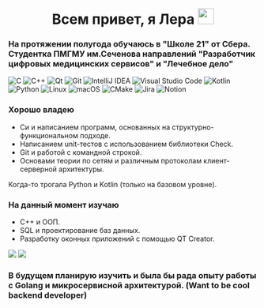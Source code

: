 <h1 align="center">Всем привет, я Лера 
<img src="https://github.com/blackcater/blackcater/raw/main/images/Hi.gif" height="32"/></h1>

<!--
**LeraFrans/LeraFrans** is a ✨ _special_ ✨ repository because its `README.md` (this file) appears on your GitHub profile.

Here are some ideas to get you started:

- 🔭 I’m currently working on ...
- 🌱 I’m currently learning ...
- 👯 I’m looking to collaborate on ...
- 🤔 I’m looking for help with ...
- 💬 Ask me about ...
- 📫 How to reach me: ...
- 😄 Pronouns: ...
- ⚡ Fun fact: ...
-->


### На протяжении полугода обучаюсь в "Школе 21" от Сбера. Студентка ПМГМУ им.Сеченова направлений "Разработчик цифровых медицинских сервисов" и "Лечебное дело"

![C](https://img.shields.io/badge/c-%2300599C.svg?style=for-the-badge&logo=c&logoColor=white)
![C++](https://img.shields.io/badge/c++-%2300599C.svg?style=for-the-badge&logo=c%2B%2B&logoColor=white)
![Qt](https://img.shields.io/badge/Qt-%23217346.svg?style=for-the-badge&logo=Qt&logoColor=white)
![Git](https://img.shields.io/badge/git-%23F05033.svg?style=for-the-badge&logo=git&logoColor=white)
![IntelliJ IDEA](https://img.shields.io/badge/IntelliJIDEA-000000.svg?style=for-the-badge&logo=intellij-idea&logoColor=white)
![Visual Studio Code](https://img.shields.io/badge/Visual%20Studio%20Code-0078d7.svg?style=for-the-badge&logo=visual-studio-code&logoColor=white)
![Kotlin](https://img.shields.io/badge/kotlin-%237F52FF.svg?style=for-the-badge&logo=kotlin&logoColor=white)
![Python](https://img.shields.io/badge/python-3670A0?style=for-the-badge&logo=python&logoColor=ffdd54)
![Linux](https://img.shields.io/badge/Linux-FCC624?style=for-the-badge&logo=linux&logoColor=black)
![macOS](https://img.shields.io/badge/mac%20os-000000?style=for-the-badge&logo=macos&logoColor=F0F0F0)
![CMake](https://img.shields.io/badge/CMake-%23008FBA.svg?style=for-the-badge&logo=cmake&logoColor=white)
![Jira](https://img.shields.io/badge/jira-%230A0FFF.svg?style=for-the-badge&logo=jira&logoColor=white)
![Notion](https://img.shields.io/badge/Notion-%23000000.svg?style=for-the-badge&logo=notion&logoColor=white)



### Хорошо владею
- Си и написанием программ, основанных на структурно-функциональном подходе.
- Написанием unit-тестов с использованием библиотеки Check.
- Git и работой с командной строкой.
- Основами теории по сетям и различным протоколам клиент-серверной архитектуры.

Когда-то трогала Python и Kotlin (только на базовом уровне).


### На данный момент изучаю
- С++ и ООП.
- SQL и проектирование баз данных.
- Разработку оконных приложений с помощью QT Creator.



![](https://github-profile-summary-cards.vercel.app/api/cards/most-commit-language?username=LeraFrans&theme=solarized_dark)
![](https://github-profile-summary-cards.vercel.app/api/cards/repos-per-language?username=LeraFrans&theme=solarized_dark)

### В будущем планирую изучить и была бы рада опыту работы с Golang и микросервисной архитектурой. (Want to be cool backend developer)

